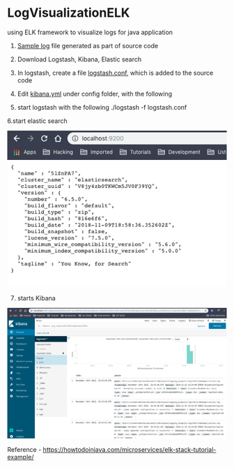 # LogVisualizationELK
using ELK framework to visualize logs for java application

1. [Sample log](https://github.com/Hitman007IN/LogVisualizationELK/blob/master/demoApplication.log) file generated as part of source code

2. Download Logstash, Kibana, Elastic search

3. In logstash, create a file [logstash.conf](https://github.com/Hitman007IN/LogVisualizationELK/blob/master/logstash.conf), which is added to the source code

4. Edit [kibana.yml](https://github.com/Hitman007IN/LogVisualizationELK/blob/master/kibana.yml) under config folder, with the following

5. start logstash with the following
./logstash -f logstash.conf

6.start elastic search

![alt text](https://github.com/Hitman007IN/LogVisualizationELK/blob/master/elastic%20search.png)

7. starts Kibana

![alt text](https://github.com/Hitman007IN/LogVisualizationELK/blob/master/kibana.png)



Reference - https://howtodoinjava.com/microservices/elk-stack-tutorial-example/

